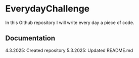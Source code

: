 # EverydayChallenge
In this Github repository I will write every day a piece of code.

## Documentation
4.3.2025: Created repository
5.3.2025: Updated README.md
